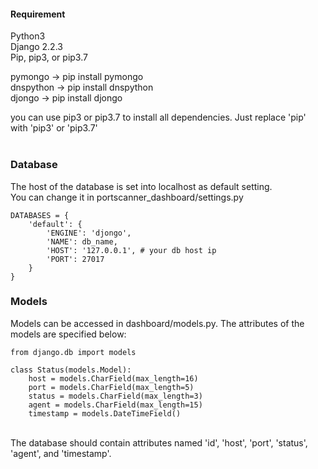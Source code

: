 #### Requirement
Python3<br>
Django 2.2.3<br>
Pip, pip3, or pip3.7<br>

pymongo -> pip install pymongo<br>
dnspython -> pip install dnspython<br>
djongo -> pip install djongo<br>

you can use pip3 or pip3.7 to install all dependencies. Just replace 'pip' with 'pip3' or 'pip3.7'<br><br>

### Database
The host of the database is set into localhost as default setting.<br>
You can change it in portscanner_dashboard/settings.py
```
DATABASES = {
    'default': {
        'ENGINE': 'djongo',
        'NAME': db_name,
        'HOST': '127.0.0.1', # your db host ip
        'PORT': 27017
    }
}
```

### Models
Models can be accessed in dashboard/models.py. The attributes of the models are specified below:<br>
```
from django.db import models

class Status(models.Model):
    host = models.CharField(max_length=16)
    port = models.CharField(max_length=5)
    status = models.CharField(max_length=3)
    agent = models.CharField(max_length=15)
    timestamp = models.DateTimeField()
```
<br>
The database should contain attributes named 'id', 'host', 'port', 'status', 'agent', and 'timestamp'.
